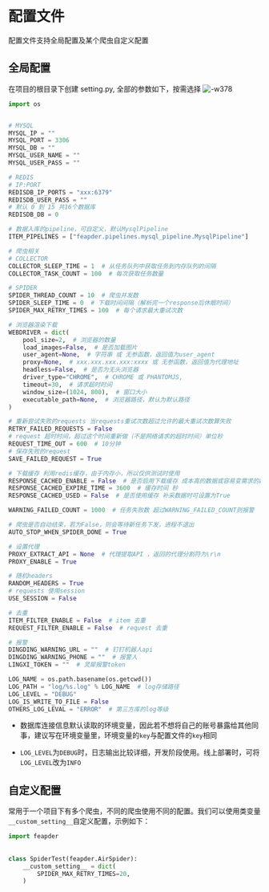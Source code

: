 # 配置文件

配置文件支持全局配置及某个爬虫自定义配置

## 全局配置

在项目的根目录下创建 setting.py, 全部的参数如下，按需选择
![-w378](http://markdown-media.oss-cn-beijing.aliyuncs.com/2020/12/30/16093189206589.jpg)

```python
import os


# MYSQL
MYSQL_IP = ""
MYSQL_PORT = 3306
MYSQL_DB = ""
MYSQL_USER_NAME = ""
MYSQL_USER_PASS = ""

# REDIS
# IP:PORT
REDISDB_IP_PORTS = "xxx:6379"
REDISDB_USER_PASS = ""
# 默认 0 到 15 共16个数据库
REDISDB_DB = 0

# 数据入库的pipeline，可自定义，默认MysqlPipeline
ITEM_PIPELINES = ["feapder.pipelines.mysql_pipeline.MysqlPipeline"]

# 爬虫相关
# COLLECTOR
COLLECTOR_SLEEP_TIME = 1  # 从任务队列中获取任务到内存队列的间隔
COLLECTOR_TASK_COUNT = 100  # 每次获取任务数量

# SPIDER
SPIDER_THREAD_COUNT = 10  # 爬虫并发数
SPIDER_SLEEP_TIME = 0  # 下载时间间隔（解析完一个response后休眠时间）
SPIDER_MAX_RETRY_TIMES = 100  # 每个请求最大重试次数

# 浏览器渲染下载
WEBDRIVER = dict(
    pool_size=2,  # 浏览器的数量
    load_images=False,  # 是否加载图片
    user_agent=None,  # 字符串 或 无参函数，返回值为user_agent
    proxy=None,  # xxx.xxx.xxx.xxx:xxxx 或 无参函数，返回值为代理地址
    headless=False,  # 是否为无头浏览器
    driver_type="CHROME",  # CHROME 或 PHANTOMJS,
    timeout=30,  # 请求超时时间
    window_size=(1024, 800),  # 窗口大小
    executable_path=None,  # 浏览器路径，默认为默认路径
)

# 重新尝试失败的requests 当requests重试次数超过允许的最大重试次数算失败
RETRY_FAILED_REQUESTS = False
# request 超时时间，超过这个时间重新做（不是网络请求的超时时间）单位秒
REQUEST_TIME_OUT = 600  # 10分钟
# 保存失败的request
SAVE_FAILED_REQUEST = True

# 下载缓存 利用redis缓存，由于内存小，所以仅供测试时使用
RESPONSE_CACHED_ENABLE = False  # 是否启用下载缓存 成本高的数据或容易变需求的数据，建议设置为True
RESPONSE_CACHED_EXPIRE_TIME = 3600  # 缓存时间 秒
RESPONSE_CACHED_USED = False  # 是否使用缓存 补采数据时可设置为True

WARNING_FAILED_COUNT = 1000  # 任务失败数 超过WARNING_FAILED_COUNT则报警

# 爬虫是否自动结束，若为False，则会等待新任务下发，进程不退出
AUTO_STOP_WHEN_SPIDER_DONE = True

# 设置代理
PROXY_EXTRACT_API = None  # 代理提取API ，返回的代理分割符为\r\n
PROXY_ENABLE = True

# 随机headers
RANDOM_HEADERS = True
# requests 使用session
USE_SESSION = False

# 去重
ITEM_FILTER_ENABLE = False  # item 去重
REQUEST_FILTER_ENABLE = False  # request 去重

# 报警
DINGDING_WARNING_URL = ""  # 钉钉机器人api
DINGDING_WARNING_PHONE = ""  # 报警人
LINGXI_TOKEN = ""  # 灵犀报警token

LOG_NAME = os.path.basename(os.getcwd())
LOG_PATH = "log/%s.log" % LOG_NAME  # log存储路径
LOG_LEVEL = "DEBUG"
LOG_IS_WRITE_TO_FILE = False
OTHERS_LOG_LEVAL = "ERROR"  # 第三方库的log等级
```

- 数据库连接信息默认读取的环境变量，因此若不想将自己的账号暴露给其他同事，建议写在环境变量里，环境变量的`key`与配置文件的`key`相同

- `LOG_LEVEL`为`DEBUG`时，日志输出比较详细，开发阶段使用。线上部署时，可将`LOG_LEVEL`改为`INFO`

## 自定义配置

常用于一个项目下有多个爬虫，不同的爬虫使用不同的配置。我们可以使用类变量`__custom_setting__`自定义配置，示例如下：

```python
import feapder
    
    
class SpiderTest(feapder.AirSpider):
    __custom_setting__ = dict(
        SPIDER_MAX_RETRY_TIMES=20,
    )
```